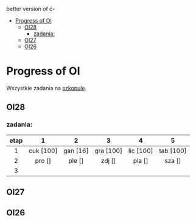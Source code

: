 better version of c-


- [Progress of OI](#progress-of-oi)
  - [OI28](#oi28)
    - [zadania:](#zadania)
  - [OI27](#oi27)
  - [OI26](#oi26)


# Progress of OI

Wszystkie zadania na [szkopule](https://szkopul.edu.pl/task_archive/oi/).

## OI28

### zadania:
| etap  |     1     |    2     |     3     |    4    |    5     |
| :---: | :-------: | :------: | :-------: | :-----: | :------: |
|   1   | cuk [100] | gan [16] | gra [100] | lic [100] | tab  [100] |
|   2   |  pro []   |  ple []  |  zdj []   | pla []  |  sza []  |
|   3   |           |


## OI27

## OI26



